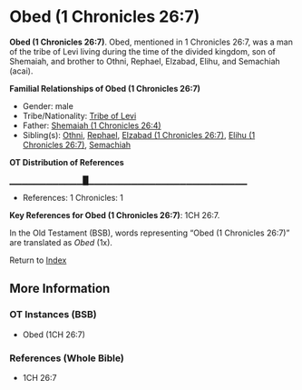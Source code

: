 # Obed (1 Chronicles 26:7)
**Obed (1 Chronicles 26:7)**. 
Obed, mentioned in 1 Chronicles 26:7, was a man of the tribe of Levi living during the time of the divided kingdom, son of Shemaiah, and brother to Othni, Rephael, Elzabad, Elihu, and Semachiah (acai). 




**Familial Relationships of Obed (1 Chronicles 26:7)**


* Gender: male
* Tribe/Nationality: [Tribe of Levi](../../../groups/md/acai/Levi.md)
* Father: [Shemaiah (1 Chronicles 26:4)](Shemaiah.9.md)
* Sibling(s): [Othni](Othni.md), [Rephael](Rephael.md), [Elzabad (1 Chronicles 26:7)](Elzabad.2.md), [Elihu (1 Chronicles 26:7)](Elihu.3.md), [Semachiah](Semachiah.md)


**OT Distribution of References**

▁▁▁▁▁▁▁▁▁▁▁▁█▁▁▁▁▁▁▁▁▁▁▁▁▁▁▁▁▁▁▁▁▁▁▁▁▁▁
* References: 1 Chronicles: 1



**Key References for Obed (1 Chronicles 26:7)**: 
1CH 26:7. 


In the Old Testament (BSB), words representing “Obed (1 Chronicles 26:7)” are translated as 
*Obed* (1x). 




Return to [Index](00-Index.md)

## More Information

### OT Instances (BSB)

* Obed (1CH 26:7)



### References (Whole Bible)

* 1CH 26:7




